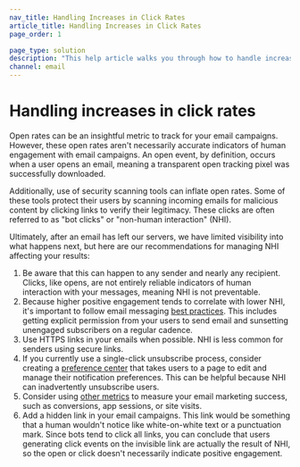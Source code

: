 ```yaml
---
nav_title: Handling Increases in Click Rates
article_title: Handling Increases in Click Rates
page_order: 1

page_type: solution
description: "This help article walks you through how to handle increases in your email click rates."
channel: email
---
```


# Handling increases in click rates

Open rates can be an insightful metric to track for your email campaigns. However, these open rates aren't necessarily accurate indicators of human engagement with email campaigns. An open event, by definition, occurs when a user opens an email, meaning a transparent open tracking pixel was successfully downloaded. 

Additionally, use of security scanning tools can inflate open rates. Some of these tools protect their users by scanning incoming emails for malicious content by clicking links to verify their legitimacy. These clicks are often referred to as "bot clicks" or "non-human interaction" (NHI). 

Ultimately, after an email has left our servers, we have limited visibility into what happens next, but here are our recommendations for managing NHI affecting your results:

1. Be aware that this can happen to any sender and nearly any recipient. Clicks, like opens, are not entirely reliable indicators of human interaction with your messages, meaning NHI is not preventable.
2. Because higher positive engagement tends to correlate with lower NHI, it's important to follow email messaging [best practices]({{site.baseurl}}/user_guide/message_building_by_channel/email/best_practices). This includes getting explicit permission from your users to send email and sunsetting unengaged subscribers on a regular cadence. 
3. Use HTTPS links in your emails when possible. NHI is less common for senders using secure links.
4. If you currently use a single-click unsubscribe process, consider creating a [preference center]({{site.baseurl}}/user_guide/message_building_by_channel/email/preference_center/overview) that takes users to a page to edit and manage their notification preferences. This can be helpful because NHI can inadvertently unsubscribe users.
5. Consider using [other metrics]({{site.baseurl}}/user_guide/message_building_by_channel/email/reporting_and_analytics/email_reporting/#email-performance) to measure your email marketing success, such as conversions, app sessions, or site visits.
6. Add a hidden link in your email campaigns. This link would be something that a human wouldn't notice like white-on-white text or a punctuation mark. Since bots tend to click all links, you can conclude that users generating click events on the invisible link are actually the result of NHI, so the open or click doesn't necessarily indicate positive engagement.